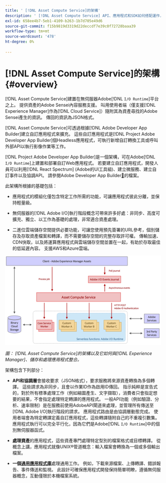 ```yaml
---
title: ' [!DNL Asset Compute Service]的架構'
description: ' [!DNL Asset Compute Service] API、應用程式和SDK如何搭配運作，以提供雲端原生資產處理服務。'
exl-id: 658ee4b7-5eb1-4109-b263-1b7d705e49d6
source-git-commit: f15b9819d3319d22deccdf7e39c0f72728baaa39
workflow-type: tm+mt
source-wordcount: '478'
ht-degree: 0%

---
```


# [!DNL Asset Compute Service]的架構 {#overview}

[!DNL Asset Compute Service]建置在無伺服器Adobe[!DNL `I/O Runtime`]平台之上。 提供資產的Adobe Sensei內容服務支援。 叫用使用者端（僅支援[!DNL Experience Manager]作為[!DNL Cloud Service]）隨附其為資產尋找的Adobe Sensei產生的資訊。 傳回的資訊為JSON格式。

[!DNL Asset Compute Service]可透過根據[!DNL Adobe Developer App Builder]建立自訂應用程式來擴充。 這些自訂應用程式是[!DNL Project Adobe Developer App Builder]個Headless應用程式，可執行新增自訂轉換工具或呼叫外部API以執行影像作業等工作。

[!DNL Project Adobe Developer App Builder]是一個架構，可在Adobe[!DNL `I/O Runtime`]上建置和部署自訂Web應用程式。 若要建立自訂應用程式，開發人員可以利用[!DNL React Spectrum] (Adobe的UI工具組)、建立微服務、建立自訂事件以及協調API。 請參閱Adobe Developer App Builder[&#128279;](https://developer.adobe.com/app-builder/docs/overview)的檔案。

此架構所根據的基礎包括：

* 應用程式的模組化僅包含特定工作所需的功能，可讓應用程式彼此分離，並保持輕量級。

* 無伺服器的[!DNL Adobe I/O]執行階段概念可帶來許多好處：非同步、高度可擴充、獨立、以工作為基礎的處理，非常適合資產處理。

* 二進位雲端儲存空間提供必要功能，可讓您使用預先簽署的URL參考，個別儲存及存取資產檔案和轉譯，而不需要儲存空間的完整存取許可權。 傳輸加速、CDN快取，以及將運算應用程式與雲端儲存空間並置在一起，有助於存取最佳的低延遲內容。 支援AWS和Azure雲端。

![Asset compute服務的架構](assets/architecture-diagram.png)

*圖： [!DNL Asset Compute Service]的架構以及它如何與[!DNL Experience Manager]、儲存和處理應用程式整合。*

架構包含下列部分：

* **API和協調層**&#x200B;會接收要求（JSON格式），要求服務將來源資產轉換為多個轉譯。 這些請求為非同步，且會以作業ID作為啟用ID傳回。 指示純粹是宣告式的，對於所有標準處理工作（例如縮圖產生、文字擷取），消費者只會指定想要的結果，不會指定處理特定轉譯的應用程式。 一般API功能（例如驗證、分析、速率限制）是在服務前使用AdobeAPI閘道來處理，並管理所有傳送至[!DNL Adobe I/O]執行階段的請求。 應用程式路由是由協調層動態完成。 使用者端會為特定轉譯定義自訂應用程式，這些轉譯隨附自己的不重複引數集。 應用程式執行可以完全平行化，因為它們是Adobe[!DNL `I/O Runtime`]中的個別無伺服器函式。

* **處理資產**&#x200B;的應用程式，這些資產專門處理特定型別的檔案格式或目標轉譯。 從概念上講，應用程式就像UNIX®管道概念：輸入檔案會轉換為一個或多個輸出檔案。

* **一個[通用應用程式庫](https://github.com/adobe/asset-compute-sdk)**&#x200B;處理通用工作。 例如，下載來源檔案、上傳轉譯、錯誤報告、事件傳送和監視。 此設計可確保應用程式開發保持簡單明瞭，遵循無伺服器概念，互動僅限於本機檔案系統。

<!-- TBD:

* About the YAML file?
* minimize description to custom applications
* remove all internal stuff (e.g. Photoshop application, API Gateway) from text and diagram
* update diagram to focus on 3rd party custom applications ONLY
* Explain important transactions/handshakes?
* Flow of assets/control? See the illustration on the Nui diagrams wiki.
* Illustrations. See the SVG shared by Alex.
* Exceptions? Limitations? Call-outs? Gotchas?
* Do we want to add what basic processing is not available currently, that is expected by existing AEM customers?
-->
